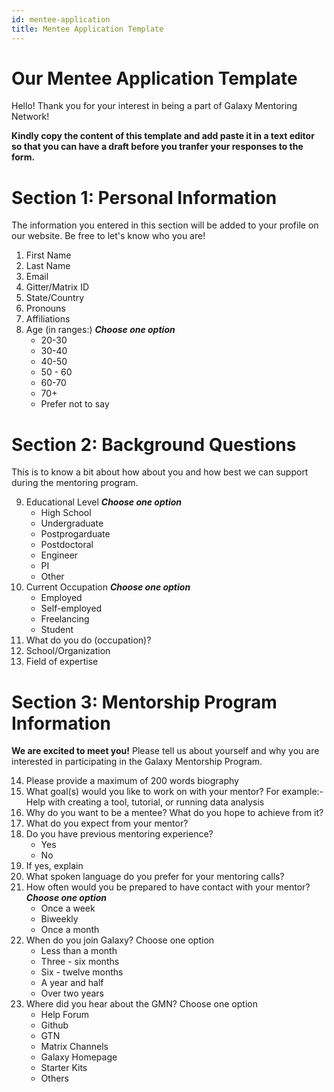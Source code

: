 ```yaml
---
id: mentee-application
title: Mentee Application Template
---
```


# Our Mentee Application Template

Hello! Thank you for your interest in being a part of Galaxy Mentoring Network!

**Kindly copy the content of this template and add paste it in a text editor so that you can have a draft before you tranfer your responses to the form.**

# Section 1: Personal Information

The information you entered in this section will be added to your profile on our website. Be free to let's know who you are!

1. First Name
2. Last Name
3. Email
4. Gitter/Matrix ID
5. State/Country
6. Pronouns
7. Affiliations
8. Age (in ranges:) ***Choose one option***
    - 20-30
    - 30-40
    - 40-50
    - 50 - 60
    - 60-70
    - 70+
    - Prefer not to say

# Section 2: Background Questions

This is to know a bit about how about you and how best we can support during the mentoring program.

9.  Educational Level ***Choose one option***
    - High School
    - Undergraduate
    - Postprogarduate
    - Postdoctoral
    - Engineer
    - PI
    - Other
10. Current Occupation ***Choose one option***
    - Employed
    - Self-employed
    - Freelancing
    - Student
11. What do you do (occupation)?
12. School/Organization
13. Field of expertise

# Section 3: Mentorship Program Information

**We are excited to meet you!** Please tell us about yourself and why you are interested in participating in the Galaxy Mentorship Program. 

14. Please provide a maximum of 200 words biography
14. What goal(s) would you like to work on with your mentor? For example:- Help with creating a tool, tutorial, or running data analysis
15. Why do you want to be a mentee? What do you hope to achieve from it?
16. What do you expect from your mentor?
17. Do you have previous mentoring experience?
    - Yes
    - No
18. If yes, explain
19. What spoken language do you prefer for your mentoring calls?
20. How often would you be prepared to have contact with your mentor? ***Choose one option***
    - Once a week
    - Biweekly
    - Once a month
21. When do you join Galaxy? Choose one option
    - Less than a month
    - Three - six months
    - Six - twelve months
    - A year and half
    - Over two years
22. Where did you hear about the GMN? Choose one option
    - Help Forum
    - Github
    - GTN
    - Matrix Channels
    - Galaxy Homepage
    - Starter Kits
    - Others
